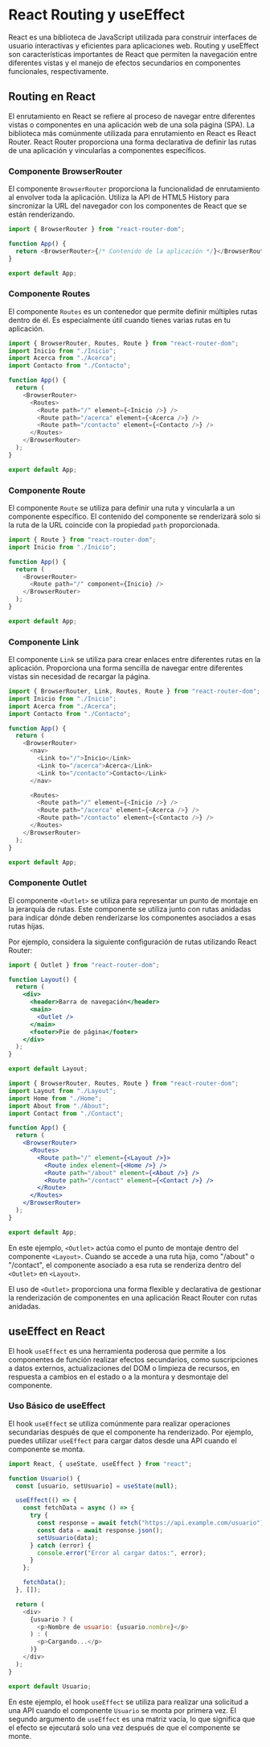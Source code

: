 # React Routing y useEffect

React es una biblioteca de JavaScript utilizada para construir interfaces de usuario interactivas y eficientes para aplicaciones web. Routing y useEffect son características importantes de React que permiten la navegación entre diferentes vistas y el manejo de efectos secundarios en componentes funcionales, respectivamente.

## Routing en React

El enrutamiento en React se refiere al proceso de navegar entre diferentes vistas o componentes en una aplicación web de una sola página (SPA). La biblioteca más comúnmente utilizada para enrutamiento en React es React Router. React Router proporciona una forma declarativa de definir las rutas de una aplicación y vincularlas a componentes específicos.

### Componente BrowserRouter

El componente `BrowserRouter` proporciona la funcionalidad de enrutamiento al envolver toda la aplicación. Utiliza la API de HTML5 History para sincronizar la URL del navegador con los componentes de React que se están renderizando.

```javascript
import { BrowserRouter } from "react-router-dom";

function App() {
  return <BrowserRouter>{/* Contenido de la aplicación */}</BrowserRouter>;
}

export default App;
```

### Componente Routes

El componente `Routes` es un contenedor que permite definir múltiples rutas dentro de él. Es especialmente útil cuando tienes varias rutas en tu aplicación.

```javascript
import { BrowserRouter, Routes, Route } from "react-router-dom";
import Inicio from "./Inicio";
import Acerca from "./Acerca";
import Contacto from "./Contacto";

function App() {
  return (
    <BrowserRouter>
      <Routes>
        <Route path="/" element={<Inicio />} />
        <Route path="/acerca" element={<Acerca />} />
        <Route path="/contacto" element={<Contacto />} />
      </Routes>
    </BrowserRouter>
  );
}

export default App;
```

### Componente Route

El componente `Route` se utiliza para definir una ruta y vincularla a un componente específico. El contenido del componente se renderizará solo si la ruta de la URL coincide con la propiedad `path` proporcionada.

```javascript
import { Route } from "react-router-dom";
import Inicio from "./Inicio";

function App() {
  return (
    <BrowserRouter>
      <Route path="/" component={Inicio} />
    </BrowserRouter>
  );
}

export default App;
```

### Componente Link

El componente `Link` se utiliza para crear enlaces entre diferentes rutas en la aplicación. Proporciona una forma sencilla de navegar entre diferentes vistas sin necesidad de recargar la página.

```javascript
import { BrowserRouter, Link, Routes, Route } from "react-router-dom";
import Inicio from "./Inicio";
import Acerca from "./Acerca";
import Contacto from "./Contacto";

function App() {
  return (
    <BrowserRouter>
      <nav>
        <Link to="/">Inicio</Link>
        <Link to="/acerca">Acerca</Link>
        <Link to="/contacto">Contacto</Link>
      </nav>

      <Routes>
        <Route path="/" element={<Inicio />} />
        <Route path="/acerca" element={<Acerca />} />
        <Route path="/contacto" element={<Contacto />} />
      </Routes>
    </BrowserRouter>
  );
}

export default App;
```

### Componente Outlet

El componente `<Outlet>` se utiliza para representar un punto de montaje en la jerarquía de rutas. Este componente se utiliza junto con rutas anidadas para indicar dónde deben renderizarse los componentes asociados a esas rutas hijas.

Por ejemplo, considera la siguiente configuración de rutas utilizando React Router:

```jsx
import { Outlet } from "react-router-dom";

function Layout() {
  return (
    <div>
      <header>Barra de navegación</header>
      <main>
        <Outlet />
      </main>
      <footer>Pie de página</footer>
    </div>
  );
}

export default Layout;
```

```jsx
import { BrowserRouter, Routes, Route } from "react-router-dom";
import Layout from "./Layout";
import Home from "./Home";
import About from "./About";
import Contact from "./Contact";

function App() {
  return (
    <BrowserRouter>
      <Routes>
        <Route path="/" element={<Layout />}>
          <Route index element={<Home />} />
          <Route path="/about" element={<About />} />
          <Route path="/contact" element={<Contact />} />
        </Route>
      </Routes>
    </BrowserRouter>
  );
}

export default App;
```

En este ejemplo, `<Outlet>` actúa como el punto de montaje dentro del componente `<Layout>`. Cuando se accede a una ruta hija, como "/about" o "/contact", el componente asociado a esa ruta se renderiza dentro del `<Outlet>` en `<Layout>`.

El uso de `<Outlet>` proporciona una forma flexible y declarativa de gestionar la renderización de componentes en una aplicación React Router con rutas anidadas.

## useEffect en React

El hook `useEffect` es una herramienta poderosa que permite a los componentes de función realizar efectos secundarios, como suscripciones a datos externos, actualizaciones del DOM o limpieza de recursos, en respuesta a cambios en el estado o a la montura y desmontaje del componente.

### Uso Básico de useEffect

El hook `useEffect` se utiliza comúnmente para realizar operaciones secundarias después de que el componente ha renderizado. Por ejemplo, puedes utilizar `useEffect` para cargar datos desde una API cuando el componente se monta.

```javascript
import React, { useState, useEffect } from "react";

function Usuario() {
  const [usuario, setUsuario] = useState(null);

  useEffect(() => {
    const fetchData = async () => {
      try {
        const response = await fetch("https://api.example.com/usuario");
        const data = await response.json();
        setUsuario(data);
      } catch (error) {
        console.error("Error al cargar datos:", error);
      }
    };

    fetchData();
  }, []);

  return (
    <div>
      {usuario ? (
        <p>Nombre de usuario: {usuario.nombre}</p>
      ) : (
        <p>Cargando...</p>
      )}
    </div>
  );
}

export default Usuario;
```

En este ejemplo, el hook `useEffect` se utiliza para realizar una solicitud a una API cuando el componente `Usuario` se monta por primera vez. El segundo argumento de `useEffect` es una matriz vacía, lo que significa que el efecto se ejecutará solo una vez después de que el componente se monte.
